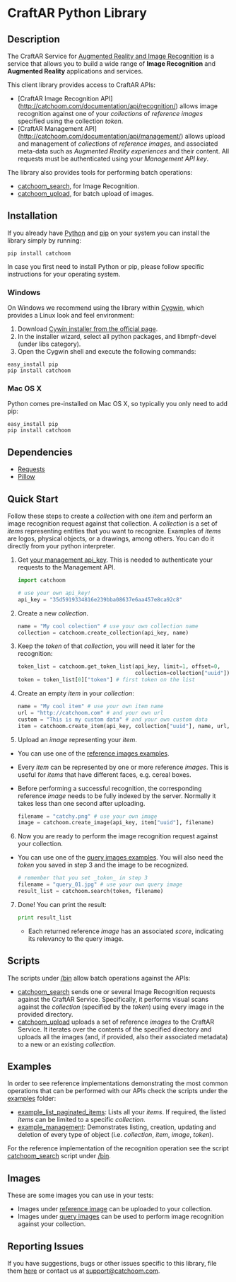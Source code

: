 # CraftAR Python Library

## Description

The CraftAR Service for [Augmented Reality and Image Recognition](http://catchoom.com/product/craftar/augmented-reality-and-image-recognition/) is a  service
that allows you to build a wide range of __Image Recognition__ and __Augmented Reality__ applications
and services.

This client library provides access to CraftAR APIs:
- [CraftAR Image Recognition API]
(http://catchoom.com/documentation/api/recognition/)
  allows image recognition against one of your _collections_ of _reference images_ specified using the collection _token_.
- [CraftAR Management API]
(http://catchoom.com/documentation/api/management/)
  allows upload and management of _collections_ of _reference images_, and associated meta-data such as _Augmented Reality experiences_ and their content.
  All requests must be authenticated using your _Management API key_.

The library also provides tools for performing batch operations:
- [catchoom_search](bin/catchoom_search), for Image Recognition.
- [catchoom_upload](bin/catchoom_upload), for batch upload of images.


## Installation

If you already have [Python](http://www.python.org/) and [pip](http://www.pip-installer.org/) on your system you can install the library simply by running:

    pip install catchoom

In case you first need to install Python or pip, please follow specific instructions for your operating system.

### Windows

On Windows we recommend using the library within [Cygwin](http://www.cygwin.com), which provides a Linux look and feel environment:

1. Download [Cywin installer from the official page](http://cygwin.com/install.html).
2. In the installer wizard, select all python packages, and libmpfr-devel (under libs category).
3. Open the Cygwin shell and execute the following commands:
<pre><code>easy_install pip
pip install catchoom
</code></pre>

### Mac OS X

Python comes pre-installed on Mac OS X, so typically you only need to add pip:

    easy_install pip
    pip install catchoom

## Dependencies

- [Requests](https://github.com/kennethreitz/requests)
- [Pillow](https://github.com/python-imaging/Pillow)


## Quick Start

Follow these steps to create a _collection_ with one _item_ and perform
an image recognition request against that collection.  A _collection_ is a set
of _items_ representing entities that you want to recognize. Examples of _items_ 
are logos, physical objects, or a drawings, among others.
You can do it directly from your python interpreter.

1. Get [your management api_key](https://crs.catchoom.com/api_access/).
This is needed to authenticate your requests to the Management API.
    
    ```python
    import catchoom
    
    # use your own api_key!
    api_key = "35d5919334816e239bba08637e6aa457e8ca92c8"
    ```
    
2. Create a new _collection_.
    
    ```python
    name = "My cool colection" # use your own collection name
    collection = catchoom.create_collection(api_key, name)
    ```

3. Keep the _token_ of that _collection_, you will need it later for
the recognition:

    ```python
    token_list = catchoom.get_token_list(api_key, limit=1, offset=0,
                                         collection=collection["uuid"])
    token = token_list[0]["token"] # first token on the list
    ```

4. Create an empty _item_ in your _collection_:

    ```python
    name = "My cool item" # use your own item name
    url = "http://catchoom.com" # and your own url
    custom = "This is my custom data" # and your own custom data
    item = catchoom.create_item(api_key, collection["uuid"], name, url, custom)
    ```

5. Upload an _image_ representing your _item_.
  - You can use one of the [reference images examples](images/reference).
  - Every _item_ can be represented by one or more reference _images_.
    This is useful for _items_ that have different faces, e.g. cereal boxes.
  - Before performing a successful recognition, the corresponding reference
    _image_ needs to be fully indexed by the server. Normally it takes
    less than one second after uploading.

    ```python
    filename = "catchy.png" # use your own image
    image = catchoom.create_image(api_key, item["uuid"], filename)
    ```

6. Now you are ready to perform the image recognition request against your collection.
  - You can use one of the [query images examples](images/query). You will also
    need the _token_ you saved in step 3 and the image to be recognized.

    ```python
    # remember that you set _token_ in step 3
    filename = "query_01.jpg" # use your own query image
    result_list = catchoom.search(token, filename)
    ```

7. Done! You can print the result:

    ```python
    print result_list
    ```
   - Each returned reference _image_ has an associated _score_,
     indicating its relevancy to the query image.


## Scripts

The scripts under [/bin](bin) allow batch operations against the APIs:
- [catchoom_search](bin/catchoom_search) sends one or several Image Recognition
  requests against the CraftAR Service.
  Specifically, it performs visual scans against the _collection_
  (specified by the _token_) using every image in the provided directory.
- [catchoom_upload](bin/catchoom_upload) uploads a set of reference _images_
  to the CraftAR Service. It iterates over the contents of
  the specified directory and uploads all the images (and, if provided,
  also their associated metadata) to a new or an existing _collection_.


## Examples

In order to see reference implementations demonstrating the most common
operations that can be performed with our APIs check the scripts
under the [examples](examples) folder:
- [example_list_paginated_items](examples/example_list_paginated_items.py):
  Lists all your _items_. If required, the listed _items_ can be limited
  to a specific _collection_.
- [example_management](examples/example_management.py): Demonstrates listing,
  creation, updating and deletion of every type of object (i.e. _collection_,
  _item_, _image_, _token_).

For the reference implementation of the recognition operation see
the script [catchoom_search](bin/catchoom_search) script under [/bin](bin).

## Images

These are some images you can use in your tests:
- Images under [reference image](images/reference) can be uploaded
  to your collection.
- Images under [query images](images/query) can be used to perform
  image recognition against your collection.


## Reporting Issues

If you have suggestions, bugs or other issues specific to this library, file
them [here](https://github.com/Catchoom/catchoom-python/issues) or contact us
at [support@catchoom.com](mailto:support@catchoom.com).
